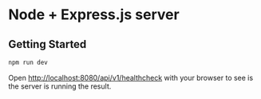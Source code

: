 # Node + Express.js server 

## Getting Started

```bash
npm run dev
```

Open [http://localhost:8080/api/v1/healthcheck](http://localhost:8080/api/v1/healthcheck) with your browser to see is the server is running the result.
